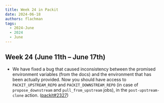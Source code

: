 ```yaml
---
title: Week 24 in Packit
date: 2024-06-18
authors: flachman
tags:
  - 2024-June
  - 2024
  - June
---
```


## Week 24 (June 11th – June 17th)

- We have fixed a bug that caused inconsistency between the promised environment variables (from the docs) and the environment that has been actually provided. Now you should have access to `PACKIT_UPSTREAM_REPO` and `PACKIT_DOWNSTREAM_REPO` (in case of `propose_downstream` and `pull_from_upstream` jobs), in the `post-upstream-clone` action. ([packit#2327](https://github.com/packit/packit/pull/2327))
